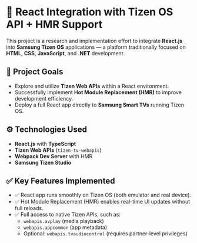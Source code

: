 # 🔬 React Integration with Tizen OS API + HMR Support

This project is a research and implementation effort to integrate **React.js** into **Samsung Tizen OS** applications — a platform traditionally focused on **HTML**, **CSS**, **JavaScript**, and **.NET** development.

## 🎯 Project Goals

- Explore and utilize **Tizen Web APIs** within a React environment.
- Successfully implement **Hot Module Replacement (HMR)** to improve development efficiency.
- Deploy a full React app directly to **Samsung Smart TVs** running Tizen OS.

## ⚙️ Technologies Used

- **React.js** with **TypeScript**
- **Tizen Web APIs** (`tizen-tv-webapis`)
- **Webpack Dev Server** with HMR
- **Samsung Tizen Studio**

## ✅ Key Features Implemented

- ✅ React app runs smoothly on Tizen OS (both emulator and real device).
- ✅ Hot Module Replacement (HMR) enables real-time UI updates without full reloads.
- ✅ Full access to native Tizen APIs, such as:
  - `webapis.avplay` (media playback)
  - `webapis.appcommon` (app metadata)
  - Optional: `webapis.tvaudiocontrol` (requires partner-level privileges)
